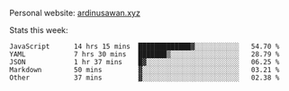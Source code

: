 Personal website: [ardinusawan.xyz](https://ardinusawan.xyz)

Stats this week:
<!--START_SECTION:waka-->

```text
JavaScript      14 hrs 15 mins  █████████████▓░░░░░░░░░░░   54.70 %
YAML            7 hrs 30 mins   ███████▒░░░░░░░░░░░░░░░░░   28.79 %
JSON            1 hr 37 mins    █▓░░░░░░░░░░░░░░░░░░░░░░░   06.25 %
Markdown        50 mins         ▓░░░░░░░░░░░░░░░░░░░░░░░░   03.21 %
Other           37 mins         ▓░░░░░░░░░░░░░░░░░░░░░░░░   02.38 %
```

<!--END_SECTION:waka-->
